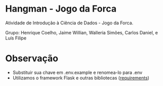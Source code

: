 # Hangman - Jogo da Forca
Atividade de Introdução à Ciência de Dados - Jogo da Forca.

Grupo: Henrique Coelho, Jaime Willian, Walleria Simões, Carlos Daniel, e Luís Filipe

# Observação

- Substituir sua chave em .env.example e renomea-lo para .env
- Utilizamos o framework Flask e outras bibliotecas ([requirements](requirements.txt))
